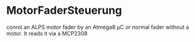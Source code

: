 # MotorFaderSteuerung
conrol an ALPS motor fader by an Atmega8 µC or normal fader without a motor. It reads it via a MCP2308
